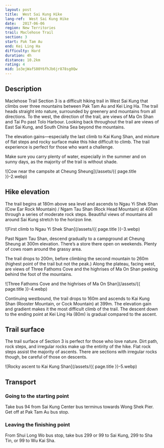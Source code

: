 ```yaml
---
layout: post
title:  West Sai Kung Hike
lang-ref:  West Sai Kung Hike
date:   2017-06-06
region: New Territories
trail: Maclehose Trail
section: 3
start: Pak Tam Au
end: Kei Ling Ha
difficulty: Hard
duration: 4h
distance: 10.2km
rating: 4
mid: 1o3ejWafS00Y6fhJb6jr878sg0Qw
---
```

## Description

Maclehose Trail Section 3 is a difficult hiking trail in West Sai Kung that climbs over three mountains between Pak Tam Au and Kei Ling Ha. The trail heads straight into nature, surrounded by greenery and mountains from all directions. To the west, the direction of the trail, are views of Ma On Shan and Tai Po past Tolo Harbour. Looking back throughout the trail are views of East Sai Kung, and South China Sea beyond the mountains.

The elevation gains—especially the last climb to Kai Kung Shan, and mixture of flat steps and rocky surface make this hike difficult to climb. The trail experience is perfect for those who want a challenge.

Make sure you carry plenty of water, especially in the summer and on sunny days, as the majority of the trail is without shade. 

![Cow near the campsite at Cheung Sheung](/assets/{{ page.title }}-2.webp)

## Hike elevation

The trail begins at 180m above sea level and ascends to Ngau Yi Shek Shan (Cow Ear Rock Mountain) / Ngam Tau Shan (Rock Head Mountain) at 400m through a series of moderate rock steps. Beautiful views of mountains all around Sai Kung stretch to the horizon line.

![First climb to Ngau Yi Shek Shan](/assets/{{ page.title }}-3.webp)

Past Ngam Tau Shan, descend gradually to a campground at Cheung Sheung at 300m elevation. There’s a store there open on weekends. Plenty of cows roam around the grassy area.

The trail drops to 200m, before climbing the second mountain to 260m (highest point of the trail but not the peak.) Along the plateau, facing west, are views of Three Fathoms Cove and the highrises of Ma On Shan peeking behind the foot of the mountains.

![Three Fathoms Cove and the highrises of Ma On Shan](/assets/{{ page.title }}-4.webp)

Continuing westbound, the trail drops to 160m and ascends to Kai Kung Shan (Rooster Mountain, or Cock Mountain) at 399m. The elevation gain and gradient makes it the most difficult climb of the trail. The descent down to the ending point at Kei Ling Ha (80m) is gradual compared to the ascent.

## Trail surface

The trail surface of Section 3 is perfect for those who love nature. Dirt path, rock steps, and irregular rocks make up the entirity of the hike. Flat rock steps assist the majority of ascents. There are sections with irregular rocks though, be careful of those on descents.

![Rocky ascent to Kai Kung Shan](/assets/{{ page.title }}-5.webp)

## Transport

### Going to the starting point

Take bus 94 from Sai Kung Center bus terminus towards Wong Shek Pier. Get off at Pak Tam Au bus stop.

### Leaving the finishing point

From Shui Long Wo bus stop, take bus 299 or 99 to Sai Kung, 299 to Sha Tin, or 99 to Wu Kai Sha.